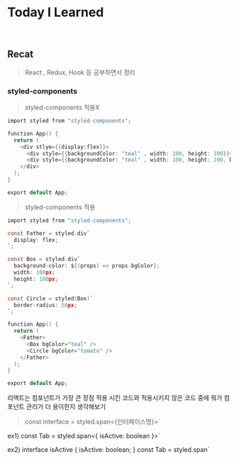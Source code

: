 # Today I Learned 
<br />

## Recat
   
> React , Redux, Hook 등 공부하면서 정리

### styled-components  

> styled-components 적용X
```c
import styled from "styled-components";

function App() {
  return (
    <div stlye={{display:flex}}>
      <div style={{backgroundColor: "teal" , width: 100, height: 100}}></div>
      <div style={{backgroundColor: "teal" , width: 100, height: 100, border-radius:50}}></div>
    </div>
  );
}

export default App;
```


> styled-components 적용
```c
import styled from "styled-components";

const Father = styled.div`
  display: flex;
`;

const Box = styled.div`
  background-color: ${(props) => props.bgColor};
  width: 100px;
  height: 100px;
`;

const Circle = styled(Box)`
  border-radius: 50px;
`;

function App() {
  return (
    <Father>
      <Box bgColor="teal" />
      <Circle bgColor="tomato" />
    </Father>
  );
}

export default App;

```

리액트는 컴포넌트가 가장 큰 장점 적용 시킨 코드와 적용시키지 않은 코드 중에 뭐가 컴포넌트 관리가 더 용이한지 생각해보기


> const interface = styled.span<{인터페이스명}>` 

ex1) const Tab = styled.span<{ isActive: boolean }>`

ex2)
interface isActive {
   isActive: boolean;
}
const Tab = styled.span<isActive>`
